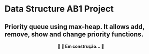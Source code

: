 # Data Structure AB1 Project
## Priority queue using max-heap. It allows add, remove, show and change priority functions.
<h4 align="center"> 
	🚧 🚀 Em construção...  🚧
</h4>
